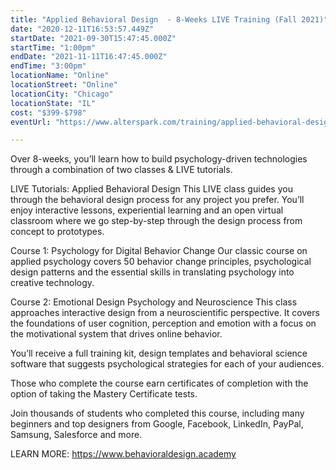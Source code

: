 ```yaml
---
title: "Applied Behavioral Design  - 8-Weeks LIVE Training (Fall 2021)"
date: "2020-12-11T16:53:57.449Z"
startDate: "2021-09-30T15:47:45.000Z"
startTime: "1:00pm"
endDate: "2021-11-11T16:47:45.000Z"
endTime: "3:00pm"
locationName: "Online"
locationStreet: "Online"
locationCity: "Chicago"
locationState: "IL"
cost: "$399-$798"
eventUrl: "https://www.alterspark.com/training/applied-behavioral-design"

---
```


Over 8-weeks, you’ll learn how to build psychology-driven technologies through a combination of two classes & LIVE tutorials. 

LIVE Tutorials: Applied Behavioral Design
This LIVE class guides you through the behavioral design process for any project you prefer. You’ll enjoy interactive lessons, experiential learning and an open virtual classroom where we go step-by-step through the design process from concept to prototypes. 

Course 1: Psychology for Digital Behavior Change
Our classic course on applied psychology covers 50 behavior change principles, psychological design patterns and the essential skills in translating psychology into creative technology. 

Course 2: Emotional Design Psychology and Neuroscience
This class approaches interactive design from a neuroscientific perspective. It covers the foundations of user cognition, perception and emotion with a focus on the motivational system that drives online behavior. 

You’ll receive a full training kit, design templates and behavioral science software that suggests psychological strategies for each of your audiences.

Those who complete the course earn certificates of completion with the option of taking the Mastery Certificate tests.

Join thousands of students who completed this course, including many beginners and top designers from Google, Facebook, LinkedIn, PayPal, Samsung, Salesforce and more. 

LEARN MORE:
https://www.behavioraldesign.academy


